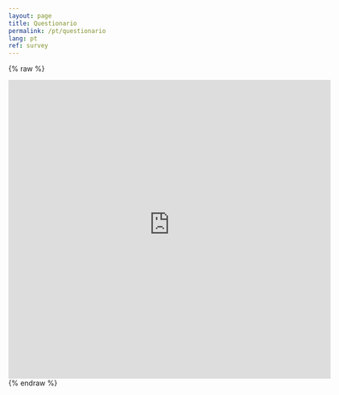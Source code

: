 ```yaml
---
layout: page
title: Questionario
permalink: /pt/questionario
lang: pt
ref: survey
---
```



{% raw %}
 <div class="scratch-preview">
  <iframe src="http://ec2-3-17-144-2.us-east-2.compute.amazonaws.com/index.php/456854?lang=pt-BR" width="640" height="593" frameborder="0" marginheight="0" marginwidth="0">
  </iframe>
 </div>
{% endraw %}
